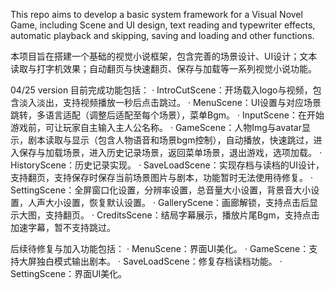 This repo aims to develop a basic system framework for a Visual Novel Game, including Scene and UI design, text reading and typewriter effects, automatic playback and skipping, saving and loading and other functions.

本项目旨在搭建一个基础的视觉小说框架，包含完善的场景设计、UI设计；文本读取与打字机效果；自动翻页与快速翻页、保存与加载等一系列视觉小说功能。

04/25 version
目前完成功能包括：
· IntroCutScene：开场载入logo与视频，包含淡入淡出，支持视频播放一秒后点击跳过。
· MenuScene：UI设置与对应场景跳转，多语言适配（调整后适配至每个场景），菜单Bgm。
· InputScene：在开始游戏前，可让玩家自主输入主人公名称。
· GameScene：人物Img与avatar显示，剧本读取与显示（包含人物语音和场景bgm控制），自动播放，快速跳过，进入保存与加载场景，进入历史记录场景，返回菜单场景，退出游戏，选项加载。
· HistoryScene：历史记录实现。
· SaveLoadScene：实现存档与读档的UI设计，支持翻页，支持保存时保存当前场景图片与剧本，功能暂时无法使用待修复。
· SettingScene：全屏窗口化设置，分辨率设置，总音量大小设置，背景音大小设置，人声大小设置，恢复默认设置。
· GalleryScene：画廊解锁，支持点击后显示大图，支持翻页。
· CreditsScene：结局字幕展示，播放片尾Bgm，支持点击加速字幕，暂不支持跳过。

后续待修复与加入功能包括：
· MenuScene：界面UI美化。
· GameScene：支持大屏独白模式输出剧本。
· SaveLoadScene：修复存档读档功能。
· SettingScene：界面UI美化。


